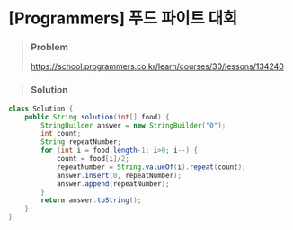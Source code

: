 # [Programmers] 푸드 파이트 대회



> ### Problem
>
> https://school.programmers.co.kr/learn/courses/30/lessons/134240

> ### Solution

```java
class Solution {
    public String solution(int[] food) {
		StringBuilder answer = new StringBuilder("0");
		int count;
		String repeatNumber;
		for (int i = food.length-1; i>0; i--) {
			count = food[i]/2;
			repeatNumber = String.valueOf(i).repeat(count);
			answer.insert(0, repeatNumber);
			answer.append(repeatNumber);
		}
		return answer.toString();
	}
}
```


